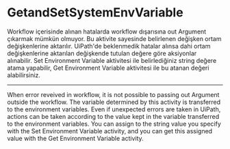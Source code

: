 # GetandSetSystemEnvVariable


Workflow içerisinde alınan hatalarda workflow dışarısına out Argument çıkarmak mümkün olmuyor. 
Bu aktivite sayesinde belirlenen değişken ortam değişkenlerine aktarılır. 
UiPath'de beklenmedik hatalar alınsa dahi ortam değişkenlerine aktarılan değişkende tutulan değere göre aksiyonlar alınabilir. 
Set Environment Variable aktivitesi ile belirlediğiniz string değere atama yapabilir, Get Environment Variable aktivitesi ile bu atanan değeri alabilirsiniz. 

********************************************************************************************** 

When error reveived in workflow, it is not possible to passing out Argument outside the workflow. 
The variable determined by this activity is transferred to the environment variables. 
Even if unexpected errors are taken in UiPath, actions can be taken according to the value kept in the variable transferred to the environment variables. 
You can assign to the string value you specify with the Set Environment Variable activity, and you can get this assigned value with the Get Environment Variable activity. 
